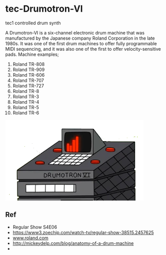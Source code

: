 # tec-Drumotron-VI
tec1 controlled drum synth

A Drumotron-VI is a six-channel electronic drum machine that was manufactured by the Japanese company Roland Corporation in the late 1980s. It was one of the first drum machines to offer fully programmable MIDI sequencing, and it was also one of the first to offer velocity-sensitive pads. Machine examples;

1. Roland TR-808
2. Roland TR-909
3. Roland TR-606
4. Roland TR-707
5. Roland TR-727
6. Roland TR-8
7. Roland TR-3
8. Roland TR-4
9. Roland TR-5
10. Roland TR-6


![](https://github.com/SteveJustin1963/tec-Drumotron-VI/blob/main/pics/Tambortron_VI.webp)



## Ref
- Regular Show S4E06
- https://www3.zoechip.com/watch-tv/regular-show-38515.2457625
- www.roland.com
- http://mickeydelp.com/blog/anatomy-of-a-drum-machine
- 

